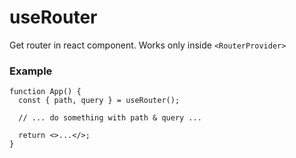 # useRouter

Get router in react component. Works only inside `<RouterProvider>`

### Example

```tsx
function App() {
  const { path, query } = useRouter();

  // ... do something with path & query ...

  return <>...</>;
}
```
